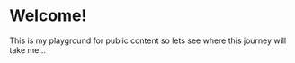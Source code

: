 # Welcome!

This is my playground for public content so lets see where this journey will take me...

<!---
oskarsandwall/oskarsandwall is a ✨ special ✨ repository because its `README.md` (this file) appears on your GitHub profile.
You can click the Preview link to take a look at your changes.
--->
